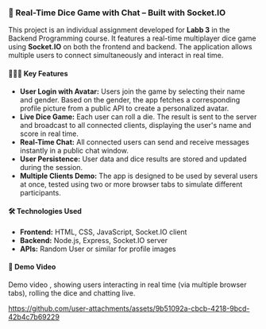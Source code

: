 
### 🎲 Real-Time Dice Game with Chat – Built with Socket.IO

This project is an individual assignment developed for **Labb 3** in the Backend Programming course. 
It features a real-time multiplayer dice game using **Socket.IO** on both the frontend and backend. 
The application allows multiple users to connect simultaneously and interact in real time.

#### 🧑‍🤝‍🧑 Key Features

* **User Login with Avatar:** Users join the game by selecting their name and gender. Based on the gender, the app fetches a corresponding profile picture from a public API to create a personalized avatar.
* **Live Dice Game:** Each user can roll a die. The result is sent to the server and broadcast to all connected clients, displaying the user's name and score in real time.
* **Real-Time Chat:** All connected users can send and receive messages instantly in a public chat window.
* **User Persistence:** User data and dice results are stored and updated during the session.
* **Multiple Clients Demo:** The app is designed to be used by several users at once, tested using two or more browser tabs to simulate different participants.

#### 🛠 Technologies Used

* **Frontend:** HTML, CSS, JavaScript, Socket.IO client
* **Backend:** Node.js, Express, Socket.IO server
* **APIs:** Random User or similar for profile images

#### 🎥 Demo Video

Demo video , showing  users interacting in real time (via multiple browser tabs), rolling the dice and chatting live.


https://github.com/user-attachments/assets/9b51092a-cbcb-4218-9bcd-42b4c7b69229

